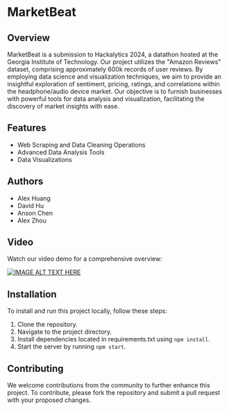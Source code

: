 # MarketBeat

## Overview

MarketBeat is a submission to Hackalytics 2024, a datathon hosted at the Georgia Institute of Technology. Our project utilizes the "Amazon Reviews" dataset, comprising approximately 600k records of user reviews. By employing data science and visualization techniques, we aim to provide an insightful exploration of sentiment, pricing, ratings, and correlations within the headphone/audio device market. Our objective is to furnish businesses with powerful tools for data analysis and visualization, facilitating the discovery of market insights with ease.

## Features

- Web Scraping and Data Cleaning Operations
- Advanced Data Analysis Tools
- Data Visualizations

## Authors

- Alex Huang
- David Hu
- Anson Chen
- Alex Zhou

## Video

Watch our video demo for a comprehensive overview:

[![IMAGE ALT TEXT HERE](https://img.youtube.com/vi/YOUTUBE_VIDEO_ID_HERE/0.jpg)](https://youtu.be/0hgPr74e2YU)

## Installation

To install and run this project locally, follow these steps:

1. Clone the repository.
2. Navigate to the project directory.
3. Install dependencies located in requirements.txt using `npm install`.
4. Start the server by running `npm start`.

## Contributing

We welcome contributions from the community to further enhance this project. To contribute, please fork the repository and submit a pull request with your proposed changes.
